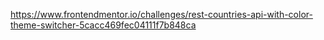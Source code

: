 https://www.frontendmentor.io/challenges/rest-countries-api-with-color-theme-switcher-5cacc469fec04111f7b848ca